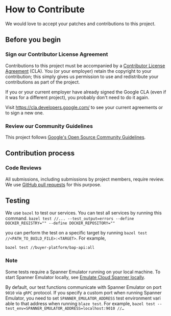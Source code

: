 # How to Contribute

We would love to accept your patches and contributions to this project.

## Before you begin

### Sign our Contributor License Agreement

Contributions to this project must be accompanied by a
[Contributor License Agreement](https://cla.developers.google.com/about) (CLA).
You (or your employer) retain the copyright to your contribution; this simply
gives us permission to use and redistribute your contributions as part of the
project.

If you or your current employer have already signed the Google CLA (even if it
was for a different project), you probably don't need to do it again.

Visit <https://cla.developers.google.com/> to see your current agreements or to
sign a new one.

### Review our Community Guidelines

This project follows [Google's Open Source Community
Guidelines](https://opensource.google/conduct/).

## Contribution process

### Code Reviews

All submissions, including submissions by project members, require review. We
use [GitHub pull requests](https://docs.github.com/articles/about-pull-requests)
for this purpose.

## Testing

We use `bazel` to test our services. You can test all services by running this command.
`bazel test //... --test_output=errors --define DOCKER_REGISTRY="" --define DOCKER_REPOSITORY=""`

you can perform the test on a specific target by running `bazel test //<PATH_TO_BUILD_FILE>:<TARGET>`.
For example,
```
bazel test //buyer-platform/bap-api:all
```

### Note

Some tests require a Spanner Emulator running on your local machine. To start Spanner Emulator locally, see [Emulate Cloud Spanner locally](https://cloud.google.com/spanner/docs/emulator).

By default, our test functions communicate with Spanner Emulator on port `9010` via `gRPC` protocol. If you specify a custom port when running Spanner Emulator, you need to set `SPANNER_EMULATOR_ADDRESS` test environment vari	able to that address when running `blaze test`.
For example,
`bazel test --test_env=SPANNER_EMULATOR_ADDRESS=localhost:9010 //…`
